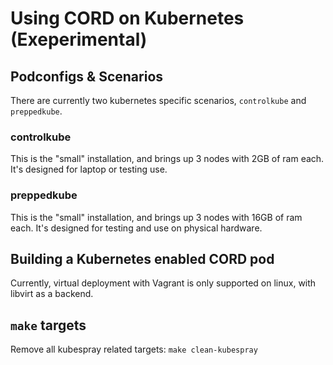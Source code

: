 # Using CORD on Kubernetes (Exeperimental)

## Podconfigs & Scenarios

There are currently two kubernetes specific scenarios, `controlkube` and `preppedkube`.

### controlkube

This is the "small" installation, and brings up 3 nodes with 2GB of ram each.
It's designed for laptop or testing use.

### preppedkube

This is the "small" installation, and brings up 3 nodes with 16GB of ram each.
It's designed for testing and use on physical hardware.

## Building a Kubernetes enabled CORD pod

Currently, virtual deployment with Vagrant is only supported on linux, with
libvirt as a backend.

## `make` targets

Remove all kubespray related targets: `make clean-kubespray`

